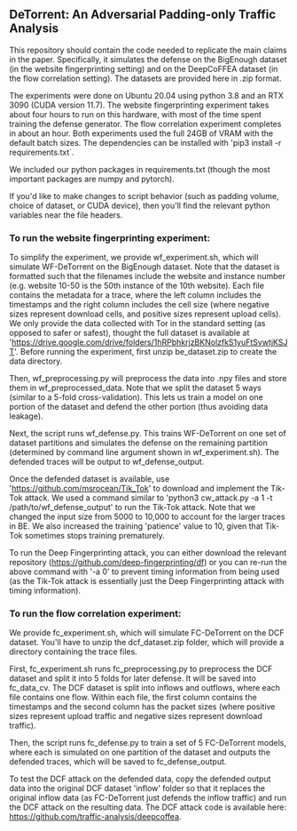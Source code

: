 ## DeTorrent: An Adversarial Padding-only Traffic Analysis

This repository should contain the code needed to replicate the main claims in the paper. Specifically, it simulates the defense on the BigEnough dataset (in the website fingerprinting setting) and on the DeepCoFFEA dataset (in the flow correlation setting). The datasets are provided here in .zip format.

The experiments were done on Ubuntu 20.04 using python 3.8 and an RTX 3090 (CUDA version 11.7). The website fingerprinting experiment takes about four hours to run on this hardware, with most of the time spent training the defense generator. The flow correlation experiment completes in about an hour. Both experiments used the full 24GB of VRAM with the default batch sizes. The dependencies can be installed with 'pip3 install -r requirements.txt`.

We included our python packages in requirements.txt (though the most important packages are numpy and pytorch).  

If you'd like to make changes to script behavior (such as padding volume, choice of dataset, or CUDA device), then you'll find the relevant python variables near the file headers. 

### To run the website fingerprinting experiment:


To simplify the experiment, we provide wf_experiment.sh, which will simulate WF-DeTorrent on the BigEnough dataset. Note that the dataset is formatted such that the filenames include the website and instance number (e.g. website 10-50 is the 50th instance of the 10th website). Each file contains the metadata for a trace, where the left column includes the timestamps and the right column includes the cell size (where negative sizes represent download cells, and positive sizes represent upload cells). We only provide the data collected with Tor in the standard setting (as opposed to safer or safest), thought the full dataset is available at 'https://drive.google.com/drive/folders/1hRPbhkrjzBKNolzfkS1yuFtSvwtjKSJT'. Before running the experiment, first unzip be_dataset.zip to create the data directory.  

Then, wf_preprocessing.py will preprocess the data into .npy files and store them in wf_preprocessed_data. Note that we split the dataset 5 ways (similar to a 5-fold cross-validation). This lets us train a model on one portion of the dataset and defend the other portion (thus avoiding data leakage).

Next, the script runs wf_defense.py. This trains WF-DeTorrent on one set of dataset partitions and simulates the defense on the remaining partition (determined by command line argument shown in wf_experiment.sh). The defended traces will be output to wf_defense_output.

Once the defended dataset is available, use 'https://github.com/msrocean/Tik_Tok' to download and implement the Tik-Tok attack. We used a command similar to 'python3 cw_attack.py -a 1 -t /path/to/wf_defense_output' to run the Tik-Tok attack. Note that we changed the input size from 5000 to 10,000 to account for the larger traces in BE. We also increased the training 'patience' value to 10, given that Tik-Tok sometimes stops training prematurely. 

To run the Deep Fingerprinting attack, you can either download the relevant repository (https://github.com/deep-fingerprinting/df) or you can re-run the above command with '-a 0' to prevent timing information from being used (as the Tik-Tok attack is essentially just the Deep Fingerprinting attack with timing information). 

### To run the flow correlation experiment:

We provide fc_experiment.sh, which will simulate FC-DeTorrent on the DCF dataset. You'll have to unzip the dcf_dataset.zip folder, which will provide a directory containing the trace files. 

First, fc_experiment.sh runs fc_preprocessing.py to preprocess the DCF dataset and split it into 5 folds for later defense. It will be saved into fc_data_cv. The DCF dataset is split into inflows and outflows, where each file contains one flow. Within each file, the first column contains the timestamps and the second column has the packet sizes (where positive sizes represent upload traffic and negative sizes represent download traffic). 

Then, the script runs fc_defense.py to train a set of 5 FC-DeTorrent models, where each is simulated on one partition of the dataset and outputs the defended traces, which will be saved to fc_defense_output. 

To test the DCF attack on the defended data, copy the defended output data into the original DCF dataset 'inflow' folder so that it replaces the original inflow data (as FC-DeTorrent just defends the inflow traffic) and run the DCF attack on the resulting data. The DCF attack code is available here: https://github.com/traffic-analysis/deepcoffea.


